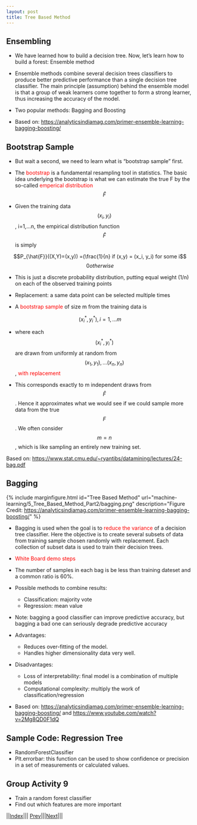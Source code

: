 ```yaml
---
layout: post
title: Tree Based Method
---
```


## Ensembling

* We have learned how to build a decision tree. Now, let’s learn how to build a forest: Ensemble method
* Ensemble methods combine several decision trees classifiers to produce better predictive performance than a single decision tree classifier. The main principle (assumption) behind the ensemble model is that a group of weak learners come together to form a strong learner, thus increasing the accuracy of the model.
* Two popular methods: Bagging and Boosting

* Based on: <https://analyticsindiamag.com/primer-ensemble-learning-bagging-boosting/>

## Bootstrap Sample

* But wait a second, we need to learn what is “bootstrap sample” first.
* The <font color=red>bootstrap</font> is a fundamental resampling tool in statistics. The basic idea underlying the bootstrap is what we can estimate the true F by the so-called <font color=red>emperical distribution</font> $$\hat{F}$$

* Given the training data $$(x_i,y_i)$$, i=1,...n, the empirical distribution function $$\hat{F}$$ is simply

$$P_{\hat{F}}((X,Y)=(x,y)) =(\frac{1}{n} if (x,y) = (x_i, y_i) for some i$$
$$0 otherwise$$ 

* This is just a discrete probability distribution, putting equal weight (1/n) on each of the observed training points

* Replacement: a same data point can be selected multiple times
* A <font color=red>bootstrap sample</font> of size m from the training data is

$$(x_i^*,y_i^*), i=1,...m$$

* where each $$(x_i^*,y_i^*)$$ are drawn from uniformly at random from $$(x_1,y_1),...(x_n,y_n)$$, <font color=red>with replacement</font>

* This corresponds exactly to m independent draws from $$\hat{F}$$. Hence it approximates what we would see if we could sample more data from the true $$F$$. We often consider $$m=n$$, which is like sampling an entirely new training set.

Based on: <https://www.stat.cmu.edu/~ryantibs/datamining/lectures/24-bag.pdf>

## Bagging

{% include marginfigure.html id="Tree Based Method" url="machine-learning/5_Tree_Based_Method_Part2/bagging.png" description="Figure Credit: <https://analyticsindiamag.com/primer-ensemble-learning-bagging-boosting/>" %}

* Bagging is used when the goal is to <font color=red>reduce the variance</font> of a decision tree classifier. Here the objective is to create several subsets of data from training sample chosen randomly with replacement. Each collection of subset data is used to train their decision trees. 
* <font color=red>White Board demo steps</font> 

* The number of samples in each bag is be less than training dateset and a common ratio is 60%.
* Possible methods to combine results:
  * Classification: majority vote
  * Regression: mean value

* Note: bagging a good classifier can improve predictive accuracy, but bagging a bad one can seriously degrade predictive accuracy
* Advantages:
  * Reduces over-fitting of the model.
  * Handles higher dimensionality data very well.
* Disadvantages:
  * Loss of interpretability: final model is a combination of multiple models
  * Computational complexity: multiply the work of classification/regression

* Based on: <https://analyticsindiamag.com/primer-ensemble-learning-bagging-boosting/> and <https://www.youtube.com/watch?v=2Mg8QD0F1dQ>

## Sample Code: Regression Tree

* RandomForestClassifier
* Plt.errorbar: this function can be used to show confidence or precision in a set of measurements or calculated values.

## Group Activity 9
* Train a random forest classifier
* Find out which features are more important

||[Index](../../../)||| [Prev](../)|||[Next](part2-2)|||
